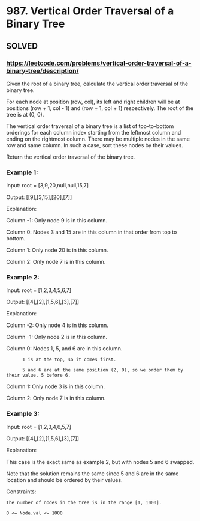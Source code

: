 # 987. Vertical Order Traversal of a Binary Tree

## SOLVED
### https://leetcode.com/problems/vertical-order-traversal-of-a-binary-tree/description/
Given the root of a binary tree, calculate the vertical order traversal of the binary tree.



For each node at position (row, col), its left and right children will be at positions (row + 1, col - 1) and (row + 1, col + 1) respectively. The root of the tree is at (0, 0).



The vertical order traversal of a binary tree is a list of top-to-bottom orderings for each column index starting from the leftmost column and ending on the rightmost column. There may be multiple nodes in the same row and same column. In such a case, sort these nodes by their values.



Return the vertical order traversal of the binary tree.





### Example 1:





Input: root = [3,9,20,null,null,15,7]


Output: [[9],[3,15],[20],[7]]



Explanation:

Column -1: Only node 9 is in this column.

Column 0: Nodes 3 and 15 are in this column in that order from top to bottom.

Column 1: Only node 20 is in this column.

Column 2: Only node 7 is in this column.



### Example 2:





Input: root = [1,2,3,4,5,6,7]


Output: [[4],[2],[1,5,6],[3],[7]]



Explanation:

Column -2: Only node 4 is in this column.

Column -1: Only node 2 is in this column.

Column 0: Nodes 1, 5, and 6 are in this column.

          1 is at the top, so it comes first.

          5 and 6 are at the same position (2, 0), so we order them by their value, 5 before 6.

Column 1: Only node 3 is in this column.

Column 2: Only node 7 is in this column.





### Example 3:





Input: root = [1,2,3,4,6,5,7]


Output: [[4],[2],[1,5,6],[3],[7]]



Explanation:

This case is the exact same as example 2, but with nodes 5 and 6 swapped.

Note that the solution remains the same since 5 and 6 are in the same location and should be ordered by their values.







Constraints:





	The number of nodes in the tree is in the range [1, 1000].

	0 <= Node.val <= 1000



